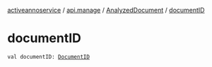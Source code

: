 [activeannoservice](../../index.md) / [api.manage](../index.md) / [AnalyzedDocument](index.md) / [documentID](./document-i-d.md)

# documentID

`val documentID: `[`DocumentID`](../../document/-document-i-d.md)